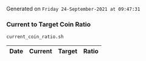 Generated on `Friday 24-September-2021 at 09:47:31`

### Current to Target Coin Ratio
`current_coin_ratio.sh`

Date|Current|Target|Ratio
---|---|---|---
